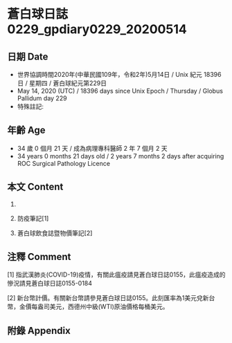 # 蒼白球日誌0229_gpdiary0229_20200514 #

## 日期 Date ##

* 世界協調時間2020年(中華民國109年，令和2年)5月14日 / Unix 紀元 18396 日 / 星期四 / 蒼白球紀元第229日
* May 14, 2020 (UTC) / 18396 days since Unix Epoch / Thursday / Globus Pallidum day 229
* 特殊註記:

## 年齡 Age ##

* 34 歲 0 個月 21 天 / 成為病理專科醫師 2 年 7 個月 2 天
* 34 years 0 months 21 days old / 2 years 7 months 2 days after acquiring ROC Surgical Pathology Licence

## 本文 Content ##

1. 

    
2. 防疫筆記[1]

    
3. 蒼白球飲食誌暨物價筆記[2]

    

## 注釋 Comment ##

[1] 指武漢肺炎(COVID-19)疫情，有關此瘟疫請見蒼白球日誌0155，此瘟疫造成的慘況請見蒼白球日誌0155-0184


[2] 新台幣計價。有關新台幣請參見蒼白球日誌0155。此刻匯率為1美元兌新台幣，金價每盎司美元，西德州中級(WTI)原油價格每桶美元。



## 附錄 Appendix ##

